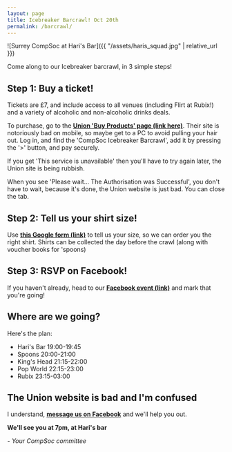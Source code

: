 ```yaml
---
layout: page
title: Icebreaker Barcrawl! Oct 20th
permalink: /barcrawl/
---
```


![Surrey CompSoc at Hari's Bar]({{ "/assets/haris_squad.jpg" | relative_url }})

Come along to our Icebreaker barcrawl, in 3 simple steps!

## Step 1: Buy a ticket!

Tickets are £7, and include access to all venues (including Flirt at Rubix!) and a variety of alcoholic and non-alcoholic drinks deals.

To purchase, go to the **[Union 'Buy Products' page (link here)](https://www.ussu.co.uk/activity/Pages/BuyProducts.aspx)**. Their site is notoriously bad on mobile, so maybe get to a PC to avoid pulling your hair out. Log in, and find the 'CompSoc Icebreaker Barcrawl', add it by pressing the '>' button, and pay securely.

If you get 'This service is unavailable' then you'll have to try again later, the Union site is being rubbish.

When you see 'Please wait... The Authorisation was Successful', you don't have to wait, because it's done, the Union website is just bad. You can close the tab.

## Step 2: Tell us your shirt size!

Use **[this Google form (link)](https://goo.gl/forms/BD9M3UupZvuVY7Dx2)** to tell us your size, so we can order you the right shirt. Shirts can be collected the day before the crawl (along with voucher books for 'spoons)

## Step 3: RSVP on Facebook!

If you haven't already, head to our **[Facebook event (link)](https://www.facebook.com/events/1833719126848859/)** and mark that you're going!

## Where are we going?

Here's the plan:

* Hari's Bar 19:00-19:45
* Spoons 20:00-21:00
* King's Head 21:15-22:00
* Pop World 22:15-23:00
* Rubix 23:15-03:00

## The Union website is bad and I'm confused

I understand, **[message us on Facebook](http://m.me/computingsoc)** and we'll help you out.

**We'll see you at 7pm, at Hari's bar**

*- Your CompSoc committee*
